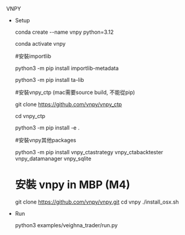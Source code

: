 VNPY
  * Setup

    conda create --name vnpy python=3.12

    conda activate vnpy
    
    #安裝importlib
    
    python3 -m pip install importlib-metadata

    python3 -m pip install ta-lib
    
    #安裝vnpy_ctp (mac需要source build, 不能從pip)
    
    git clone https://github.com/vnpy/vnpy_ctp
    
    cd vnpy_ctp
    
    python3 -m pip install -e .
    
    #安裝vnpy其他packages
    
    python3 -m pip install vnpy_ctastrategy vnpy_ctabacktester vnpy_datamanager vnpy_sqlite

    # 安裝 vnpy in MBP (M4)

    git clone https://github.com/vnpy/vnpy.git
    cd vnpy
    ./install_osx.sh
    
  * Run
    
    python3 examples/veighna_trader/run.py
